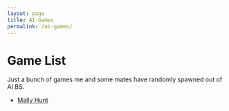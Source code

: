 ```yaml
---
layout: page
title: AI-Games
permalink: /ai-games/
---
```

# Game List
Just a bunch of games me and some mates have randomly spawned out of AI BS.

* [Mally Hunt](https://blog.scriptmonkey.uk/ai-games/Mally.html) 
